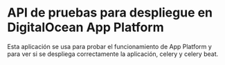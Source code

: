 # API de pruebas para despliegue en DigitalOcean App Platform

Esta aplicación se usa para probar el funcionamiento de 
App Platform y para ver si se despliega correctamente
la aplicación, celery y celery beat.